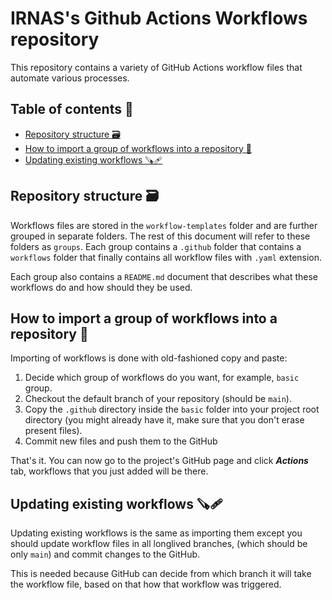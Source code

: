 # IRNAS's Github Actions Workflows repository

This repository contains a variety of GitHub Actions workflow files that automate various processes.

## Table of contents 📜

<!-- vim-markdown-toc GFM -->

- [Repository structure 🗃️](#repository-structure-)
- [How to import a group of workflows into a repository 📩](#how-to-import-a-group-of-workflows-into-a-repository-)
- [Updating existing workflows 🪚🩹](#updating-existing-workflows-)

<!-- vim-markdown-toc -->

## Repository structure 🗃️

Workflows files are stored in the `workflow-templates` folder and are further grouped in separate
folders. The rest of this document will refer to these folders as `groups`. Each group contains a
`.github` folder that contains a `workflows` folder that finally contains all workflow files with
`.yaml` extension.

Each group also contains a `README.md` document that describes what these workflows do and how
should they be used.

## How to import a group of workflows into a repository 📩

Importing of workflows is done with old-fashioned copy and paste:

1. Decide which group of workflows do you want, for example, `basic` group.
2. Checkout the default branch of your repository (should be `main`).
3. Copy the `.github` directory inside the `basic` folder into your project root directory (you
   might already have it, make sure that you don't erase present files).
4. Commit new files and push them to the GitHub

That's it. You can now go to the project's GitHub page and click **_Actions_** tab, workflows that
you just added will be there.

## Updating existing workflows 🪚🩹

Updating existing workflows is the same as importing them except you should update workflow files in
all longlived branches, (which should be only `main`) and commit changes to the GitHub.

This is needed because GitHub can decide from which branch it will take the workflow file, based on
that how that workflow was triggered.
